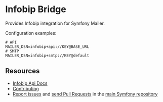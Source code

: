 Infobip Bridge
==============

Provides Infobip integration for Symfony Mailer.

Configuration examples:

```dotenv
# API
MAILER_DSN=infobip+api://KEY@BASE_URL
# SMTP
MAILER_DSN=infobip+smtp://KEY@default
```

Resources
---------
* [Infobip Api Docs](https://www.infobip.com/docs/api#channels/email)
* [Contributing](https://symfony.com/doc/current/contributing/index.html)
* [Report issues](https://github.com/symfony/symfony/issues) and
  [send Pull Requests](https://github.com/symfony/symfony/pulls)
  in the [main Symfony repository](https://github.com/symfony/symfony)
